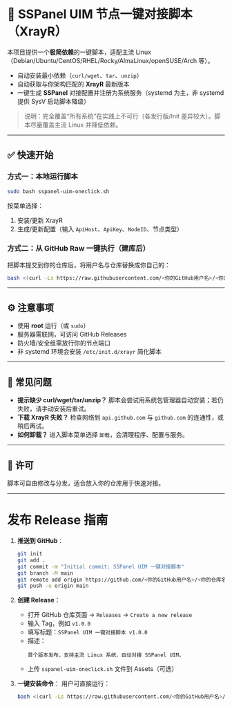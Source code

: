 # 🚀 SSPanel UIM 节点一键对接脚本（XrayR）

本项目提供一个**极简依赖**的一键脚本，适配主流 Linux（Debian/Ubuntu/CentOS/RHEL/Rocky/AlmaLinux/openSUSE/Arch 等）。
- 自动安装最小依赖（`curl/wget`、`tar`、`unzip`）
- 自动获取与你架构匹配的 **XrayR** 最新版本
- 一键生成 **SSPanel** 对接配置并注册为系统服务（systemd 为主，非 systemd 提供 SysV 启动脚本降级）

> 说明：完全覆盖“所有系统”在实践上不可行（各发行版/Init 差异较大）。脚本尽量覆盖主流 Linux 并降低依赖。

---

## ✅ 快速开始

### 方式一：本地运行脚本
```bash
sudo bash sspanel-uim-oneclick.sh
```
按菜单选择：
1. 安装/更新 XrayR  
2. 生成/更新配置（输入 `ApiHost`、`ApiKey`、`NodeID`、节点类型）

### 方式二：从 GitHub Raw 一键执行（建库后）
把脚本提交到你的仓库后，将用户名与仓库替换成你自己的：
```bash
bash <(curl -Ls https://raw.githubusercontent.com/<你的GitHub用户名>/<你的仓库>/main/sspanel-uim-oneclick.sh)
```

---

## ⚙️ 注意事项
- 使用 **root** 运行（或 `sudo`）
- 服务器需联网，可访问 GitHub Releases
- 防火墙/安全组需放行你的节点端口
- 非 systemd 环境会安装 `/etc/init.d/xrayr` 简化脚本

---

## 🧰 常见问题
- **提示缺少 curl/wget/tar/unzip？** 脚本会尝试用系统包管理器自动安装；若仍失败，请手动安装后重试。  
- **下载 XrayR 失败？** 检查网络到 `api.github.com` 与 `github.com` 的连通性，或稍后再试。  
- **如何卸载？** 进入脚本菜单选择 `卸载`，会清理程序、配置与服务。

---

## 📄 许可
脚本可自由修改与分发，适合放入你的仓库用于快速对接。

---

# 发布 Release 指南

1. **推送到 GitHub**：
   ```bash
   git init
   git add .
   git commit -m "Initial commit: SSPanel UIM 一键对接脚本"
   git branch -M main
   git remote add origin https://github.com/<你的GitHub用户名>/<你的仓库名>.git
   git push -u origin main
   ```

2. **创建 Release**：
   - 打开 GitHub 仓库页面 → `Releases` → `Create a new release`
   - 输入 Tag，例如 `v1.0.0`
   - 填写标题：`SSPanel UIM 一键对接脚本 v1.0.0`
   - 描述：
     ```
     首个版本发布，支持主流 Linux 系统，自动对接 SSPanel UIM。
     ```
   - 上传 `sspanel-uim-oneclick.sh` 文件到 Assets（可选）

3. **一键安装命令**：
   用户可直接运行：
   ```bash
   bash <(curl -Ls https://raw.githubusercontent.com/<你的GitHub用户名>/<你的仓库名>/main/sspanel-uim-oneclick.sh)
   ```
